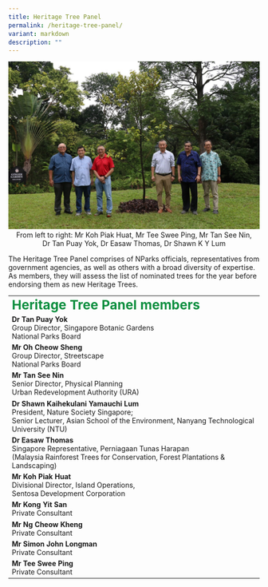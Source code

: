 ```yaml
---
title: Heritage Tree Panel
permalink: /heritage-tree-panel/
variant: markdown
description: ""
---
```

<img src="/images/ht-panel-04102024.jpg">
<div style="text-align: center">From left to right: Mr Koh Piak Huat, Mr Tee Swee Ping, Mr Tan See Nin,<br>Dr Tan Puay Yok, Dr Easaw Thomas, Dr Shawn
K Y Lum</div>
<p>The Heritage Tree Panel comprises of NParks officials, representatives from government agencies, as well as others with a broad diversity of expertise. As members, they will assess the list of nominated trees for the year before endorsing them as new Heritage Trees.</p>
<table>
<tbody>
<tr><td><div style="font-size: 26px; color: #098e3e;"><b>Heritage Tree Panel members</b></div>
</td></tr>
<tr><td>
<b>Dr Tan Puay Yok</b>
<br>Group Director, Singapore Botanic Gardens
<br>National Parks Board</td>
</tr>
<tr><td>
<b>Mr Oh Cheow Sheng</b>
<br>Group Director, Streetscape
<br>National Parks Board </td>
</tr>
<tr><td>
<b>Mr Tan See Nin</b>
<br>Senior Director, Physical Planning
<br>Urban Redevelopment Authority (URA)</td>
</tr>
<tr><td>
<b>Dr Shawn Kaihekulani Yamauchi Lum</b>
<br>President, Nature Society Singapore;
<br>Senior Lecturer, Asian School of the Environment, Nanyang Technological
University (NTU)</td>
</tr>
<tr><td>
<b>Dr Easaw Thomas</b>
<br>Singapore Representative, Perniagaan Tunas Harapan
<br>(Malaysia Rainforest Trees for Conservation, Forest Plantations &amp;
Landscaping)</td>
</tr>
<tr><td>
<b>Mr Koh Piak Huat</b>
<br>Divisional Director, Island Operations,
	<br>Sentosa Development Corporation</td>
</tr>
<tr><td>
<b>Mr Kong Yit San</b>
	<br>Private Consultant</td>
</tr>
<tr><td>
<b>Mr Ng Cheow Kheng</b>
<br>Private Consultant</td>
</tr>
<tr><td>
<b>Mr Simon John Longman</b>
<br>Private Consultant</td>
</tr>
<tr><td>
<b>Mr Tee Swee Ping</b>
<br>Private Consultant</td>
</tr>
</tbody>
</table><p></p>